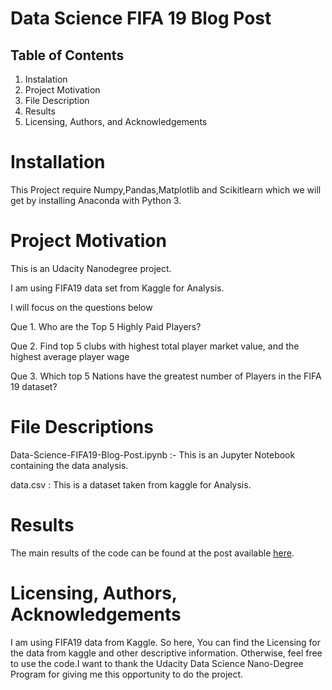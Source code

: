 # Data Science FIFA 19 Blog Post
## Table of Contents
1. Instalation
2. Project Motivation
3. File Description
4. Results
5. Licensing, Authors, and Acknowledgements

# Installation

This Project require Numpy,Pandas,Matplotlib and Scikitlearn which we will get by installing Anaconda with Python 3.

# Project Motivation

This is an Udacity Nanodegree project.

I am using FIFA19 data set from Kaggle for Analysis.

 I will focus on the questions below

Que 1. Who are the Top 5 Highly Paid Players?

Que 2. Find top 5 clubs with highest total player market value, and the highest average player wage
 
Que 3. Which top 5 Nations have the greatest number of Players in the FIFA 19 dataset?

# File Descriptions

Data-Science-FIFA19-Blog-Post.ipynb :- This is an Jupyter Notebook containing the data analysis.

data.csv : This is a dataset taken from kaggle for Analysis.

# Results

The main results of the code can be found at the post available [here](https://medium.com/@rabhimanyu509/fifa19-analysis-3a4fff4dfdf).

# Licensing, Authors, Acknowledgements

I am using FIFA19 data from Kaggle. So here, You can find the Licensing for the data from kaggle and other descriptive information. Otherwise, feel free to use the code.I want to thank the Udacity Data Science Nano-Degree Program for giving me this opportunity to do the project.


